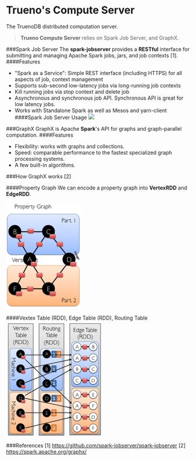 # Trueno's Compute Server
The TruenoDB distributed computation server.

> **Trueno Compute Server** relies on Spark Job Server, and GraphX.

###Spark Job Server
The **spark-jobserver** provides a **RESTful** interface for submitting and managing Apache Spark jobs, jars, and job contexts [1].
####Features
* "Spark as a Service": Simple REST interface (including HTTPS) for all aspects of job, context management
* Supports sub-second low-latency jobs via long-running job contexts
* Kill running jobs via stop context and delete job
* Asynchronous and synchronous job API. Synchronous API is great for low latency jobs.
* Works with Standalone Spark as well as Mesos and yarn-client
####Spark Job Server Usage
![](/assets/images/compute/spark-job-server-architecture.png)

###GraphX
GraphX is Apache **Spark**'s API for graphs and graph-parallel computation.
####Features
* Flexibility: works with graphs and collections.
* Speed: comparable performance to the fastest specialized graph processing systems.
* A few built-in algorithms.

###How GraphX works [2]

####Property Graph
We can encode a property graph into **VertexRDD** and **EdgeRDD**.

![](/assets/images/compute/property-graph.png)

####Vextex Table (RDD), Edge Table (RDD), Routing Table
![](/assets/images/compute/encoding-graph.png)


###References
[1] https://github.com/spark-jobserver/spark-jobserver
[2] https://spark.apache.org/graphx/
